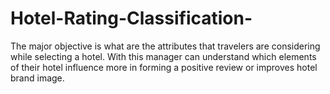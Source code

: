 # Hotel-Rating-Classification-
The major objective is what are the attributes that travelers are considering while selecting a hotel. With this manager can understand which elements of their hotel influence more in forming a positive review or improves hotel brand image.
